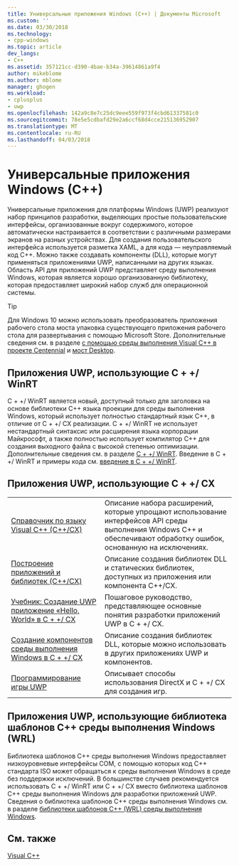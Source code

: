 ```yaml
---
title: Универсальные приложения Windows (C++) | Документы Microsoft
ms.custom: ''
ms.date: 03/30/2018
ms.technology:
- cpp-windows
ms.topic: article
dev_langs:
- C++
ms.assetid: 357121cc-d390-4bae-b34a-39614861a9f4
author: mikeblome
ms.author: mblome
manager: ghogen
ms.workload:
- cplusplus
- uwp
ms.openlocfilehash: 142a9c8e7c25dc9eee559f973f4cbd61337581c0
ms.sourcegitcommit: 78e5e5cdbafd29e2a6ccf68d4cce215136952907
ms.translationtype: MT
ms.contentlocale: ru-RU
ms.lasthandoff: 04/03/2018
---
```

# <a name="universal-windows-apps-c"></a>Универсальные приложения Windows (C++)

Универсальные приложения для платформы Windows (UWP) реализуют набор принципов разработки, выделяющих простые пользовательские интерфейсы, организованные вокруг содержимого, которое автоматически настраивается в соответствии с различными размерами экранов на разных устройствах. Для создания пользовательского интерфейса используется разметка XAML, а для кода — неуправляемый код C++. Можно также создавать компоненты (DLL), которые могут применяться приложениями UWP, написанными на других языках. Область API для приложений UWP представляет среду выполнения Windows, которая является хорошо организованную библиотеку, которая предоставляет широкий набор служб для операционной системы.

> [!TIP]  
> Для Windows 10 можно использовать преобразователь приложения рабочего стола моста упаковка существующего приложения рабочего стола для развертывания с помощью Microsoft Store. Дополнительные сведения см. в разделе [с помощью среды выполнения Visual C++ в проекте Centennial](https://blogs.msdn.microsoft.com/vcblog/2016/07/07/using-visual-c-runtime-in-centennial-project) и [мост Desktop](/windows/uwp/porting/desktop-to-uwp-root).

## <a name="uwp-apps-that-use-cwinrt"></a>Приложения UWP, использующие C + +/ WinRT

C + +/ WinRT является новый, доступный только для заголовка на основе библиотеки C++ языка проекции для среды выполнения Windows, который использует полностью стандартный язык C++, в отличие от C + +/ CX реализации. C + +/ WinRT не использует нестандартный синтаксис или расширения языка корпорации Майкрософт, а также полностью использует компилятор C++ для создания выходного файла с высокой степенью оптимизации. Дополнительные сведения см. в разделе [C + +/ WinRT](/windows/uwp/cpp-and-winrt-apis). Введение в C + +/ WinRT и примеры кода см. [введение в C + +/ WinRT](/windows/uwp/cpp-and-winrt-apis/intro-to-using-cpp-with-winrt).

## <a name="uwp-apps-that-use-ccx"></a>Приложения UWP, использующие C + +/ CX

|||
|-|-|
|[Справочник по языку Visual C++ (C++/CX)](../cppcx/visual-c-language-reference-c-cx.md)|Описание набора расширений, которые упрощают использование интерфейсов API среды выполнения Windows C++ и обеспечивают обработку ошибок, основанную на исключениях.|
|[Построение приложений и библиотек (C++/CX)](../cppcx/building-apps-and-libraries-c-cx.md)|Описание создания библиотек DLL и статических библиотек, доступных из приложения или компонента C++/CX.|
|[Учебник: Создание UWP приложение «Hello, World» в C + +/ CX](/windows/uwp/get-started/create-a-basic-windows-10-app-in-cpp)|Пошаговое руководство, представляющее основные понятия разработки приложений UWP в C + +/ CX. |
|[Создание компонентов среды выполнения Windows в C + +/ CX](/windows/uwp/winrt-components/creating-windows-runtime-components-in-cpp)|Описание создания библиотек DLL, которые можно использовать в других приложениях UWP и компонентов.|
|[Программирование игры UWP](/windows/uwp/gaming/)|Описывает способы использования DirectX и C + +/ CX для создания игр.|

## <a name="uwp-apps-that-use-the-windows-runtime-c-template-library-wrl"></a>Приложения UWP, использующие библиотека шаблонов C++ среды выполнения Windows (WRL)

Библиотека шаблонов C++ среды выполнения Windows предоставляет низкоуровневые интерфейсы COM, с помощью которых код C++ стандарта ISO может обращаться к среды выполнения Windows в среде без поддержки исключений. В большинстве случаев рекомендуется использовать C + +/ WinRT или C + +/ CX вместо библиотека шаблонов C++ среды выполнения Windows для разработки приложений UWP. Сведения о библиотека шаблонов C++ среды выполнения Windows см. в разделе [библиотеки шаблонов C++ (WRL) среды выполнения Windows](../windows/windows-runtime-cpp-template-library-wrl.md).

## <a name="see-also"></a>См. также

[Visual C++](../visual-cpp-in-visual-studio.md)<br/>
